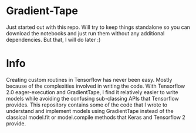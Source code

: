 # Gradient-Tape
Just started out with this repo. Will try to keep things standalone so you can download the notebooks and just run them without any additional dependencies. But that, I will do later :)<br>

# Info
Creating custom routines in Tensorflow has never been easy. Mostly because of the complexities involved in writing the code. With Tensorflow 2.0 eager-execution and GradientTape, I find it relatively easier to write models while avoiding the confusing sub-classing APIs that Tensorflow provides. This repository contains some of the code that I wrote to understand and implement models using GradientTape instead of the classical model.fit or model.compile methods that Keras and Tensorflow 2 provide.
